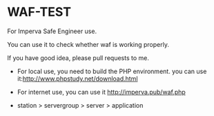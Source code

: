 # WAF-TEST

For Imperva Safe Engineer use.

You can use it to check whether waf is working properly.

If you have good idea, please pull requests to me.

* For local use, you need to build the PHP environment.
  you can use it:http://www.phpstudy.net/download.html

* For internet use, you can use it  http://imperva.pub/waf.php

* station > servergroup > server > application
